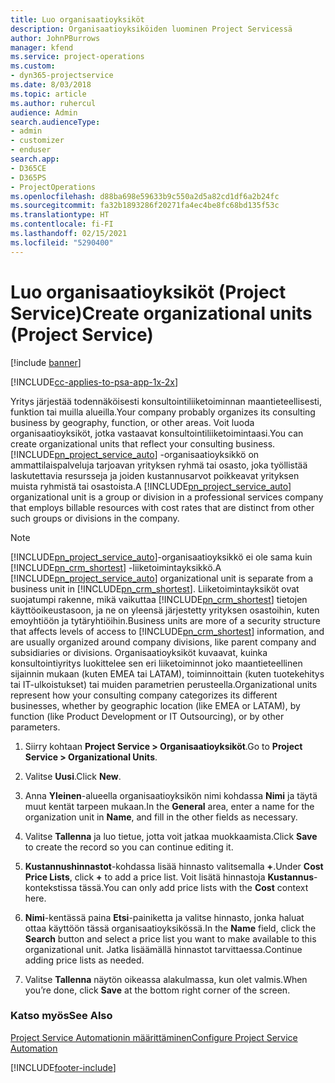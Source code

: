 ```yaml
---
title: Luo organisaatioyksiköt
description: Organisaatioyksiköiden luominen Project Servicessä
author: JohnPBurrows
manager: kfend
ms.service: project-operations
ms.custom:
- dyn365-projectservice
ms.date: 8/03/2018
ms.topic: article
ms.author: ruhercul
audience: Admin
search.audienceType:
- admin
- customizer
- enduser
search.app:
- D365CE
- D365PS
- ProjectOperations
ms.openlocfilehash: d88ba698e59633b9c550a2d5a82cd1df6a2b24fc
ms.sourcegitcommit: fa32b1893286f20271fa4ec4be8fc68bd135f53c
ms.translationtype: HT
ms.contentlocale: fi-FI
ms.lasthandoff: 02/15/2021
ms.locfileid: "5290400"
---
```

# <a name="create-organizational-units-project-service"></a><span data-ttu-id="93d42-103">Luo organisaatioyksiköt (Project Service)</span><span class="sxs-lookup"><span data-stu-id="93d42-103">Create organizational units (Project Service)</span></span>

[!include [banner](../includes/psa-now-project-operations.md)]

[!INCLUDE[cc-applies-to-psa-app-1x-2x](../includes/cc-applies-to-psa-app-1x-2x.md)]

<span data-ttu-id="93d42-104">Yritys järjestää todennäköisesti konsultointiliiketoiminnan maantieteellisesti, funktion tai muilla alueilla.</span><span class="sxs-lookup"><span data-stu-id="93d42-104">Your company probably organizes its consulting business by geography, function, or other areas.</span></span> <span data-ttu-id="93d42-105">Voit luoda organisaatioyksiköt, jotka vastaavat konsultointiliiketoimintaasi.</span><span class="sxs-lookup"><span data-stu-id="93d42-105">You can create organizational units that reflect your consulting business.</span></span> <span data-ttu-id="93d42-106">[!INCLUDE[pn_project_service_auto](../includes/pn-project-service-auto.md)] -organisaatioyksikkö on ammattilaispalveluja tarjoavan yrityksen ryhmä tai osasto, joka työllistää laskutettavia resursseja ja joiden kustannusarvot poikkeavat yrityksen muista ryhmistä tai osastoista.</span><span class="sxs-lookup"><span data-stu-id="93d42-106">A [!INCLUDE[pn_project_service_auto](../includes/pn-project-service-auto.md)] organizational unit is a group or division in a professional services company that employs billable resources with cost rates that are distinct from other such groups or divisions in the company.</span></span>  
  
> [!NOTE]
>  <span data-ttu-id="93d42-107">[!INCLUDE[pn_project_service_auto](../includes/pn-project-service-auto.md)]-organisaatioyksikkö ei ole sama kuin [!INCLUDE[pn_crm_shortest](../includes/pn-crm-shortest.md)] -liiketoimintayksikkö.</span><span class="sxs-lookup"><span data-stu-id="93d42-107">A [!INCLUDE[pn_project_service_auto](../includes/pn-project-service-auto.md)] organizational unit is separate from a business unit in [!INCLUDE[pn_crm_shortest](../includes/pn-crm-shortest.md)].</span></span> <span data-ttu-id="93d42-108">Liiketoimintayksiköt ovat suojatumpi rakenne, mikä vaikuttaa [!INCLUDE[pn_crm_shortest](../includes/pn-crm-shortest.md)] tietojen käyttöoikeustasoon, ja ne on yleensä järjestetty yrityksen osastoihin, kuten emoyhtiöön ja tytäryhtiöihin.</span><span class="sxs-lookup"><span data-stu-id="93d42-108">Business units are more of a security structure that affects levels of access to [!INCLUDE[pn_crm_shortest](../includes/pn-crm-shortest.md)] information, and are usually organized around company divisions, like parent company and subsidiaries or divisions.</span></span> <span data-ttu-id="93d42-109">Organisaatioyksiköt kuvaavat, kuinka konsultointiyritys luokittelee sen eri liiketoiminnot joko maantieteellinen sijainnin mukaan (kuten EMEA tai LATAM), toiminnoittain (kuten tuotekehitys tai IT-ulkoistukset) tai muiden parametrien perusteella.</span><span class="sxs-lookup"><span data-stu-id="93d42-109">Organizational units represent how your consulting company categorizes its different businesses, whether by geographic location (like EMEA or LATAM), by function (like Product Development or IT Outsourcing), or by other parameters.</span></span>  
  
1.  <span data-ttu-id="93d42-110">Siirry kohtaan **Project Service > Organisaatioyksiköt**.</span><span class="sxs-lookup"><span data-stu-id="93d42-110">Go to **Project Service > Organizational Units**.</span></span>  
  
2.  <span data-ttu-id="93d42-111">Valitse **Uusi**.</span><span class="sxs-lookup"><span data-stu-id="93d42-111">Click **New**.</span></span>  
  
3.  <span data-ttu-id="93d42-112">Anna **Yleinen**-alueella organisaatioyksikön nimi kohdassa **Nimi** ja täytä muut kentät tarpeen mukaan.</span><span class="sxs-lookup"><span data-stu-id="93d42-112">In the **General** area, enter a name for the organization unit in **Name**, and fill in the other fields as necessary.</span></span>  
  
4.  <span data-ttu-id="93d42-113">Valitse **Tallenna** ja luo tietue, jotta voit jatkaa muokkaamista.</span><span class="sxs-lookup"><span data-stu-id="93d42-113">Click **Save** to create the record so you can continue editing it.</span></span>  
  
5.  <span data-ttu-id="93d42-114">**Kustannushinnastot**-kohdassa lisää hinnasto valitsemalla **+**.</span><span class="sxs-lookup"><span data-stu-id="93d42-114">Under **Cost Price Lists**, click **+** to add a price list.</span></span> <span data-ttu-id="93d42-115">Voit lisätä hinnastoja **Kustannus**-kontekstissa tässä.</span><span class="sxs-lookup"><span data-stu-id="93d42-115">You can only add price lists with the **Cost** context here.</span></span>  
  
6.  <span data-ttu-id="93d42-116">**Nimi**-kentässä paina **Etsi**-painiketta ja valitse hinnasto, jonka haluat ottaa käyttöön tässä organisaatioyksikössä.</span><span class="sxs-lookup"><span data-stu-id="93d42-116">In the **Name** field, click the **Search** button and select a price list you want to make available to this organizational unit.</span></span> <span data-ttu-id="93d42-117">Jatka lisäämällä hinnastot tarvittaessa.</span><span class="sxs-lookup"><span data-stu-id="93d42-117">Continue adding price lists as needed.</span></span>  
  
7.  <span data-ttu-id="93d42-118">Valitse **Tallenna** näytön oikeassa alakulmassa, kun olet valmis.</span><span class="sxs-lookup"><span data-stu-id="93d42-118">When you’re done, click **Save** at the bottom right corner of the screen.</span></span>  
  
### <a name="see-also"></a><span data-ttu-id="93d42-119">Katso myös</span><span class="sxs-lookup"><span data-stu-id="93d42-119">See Also</span></span>  
 [<span data-ttu-id="93d42-120">Project Service Automationin määrittäminen</span><span class="sxs-lookup"><span data-stu-id="93d42-120">Configure Project Service Automation</span></span>](../psa/configure.md)


[!INCLUDE[footer-include](../includes/footer-banner.md)]
